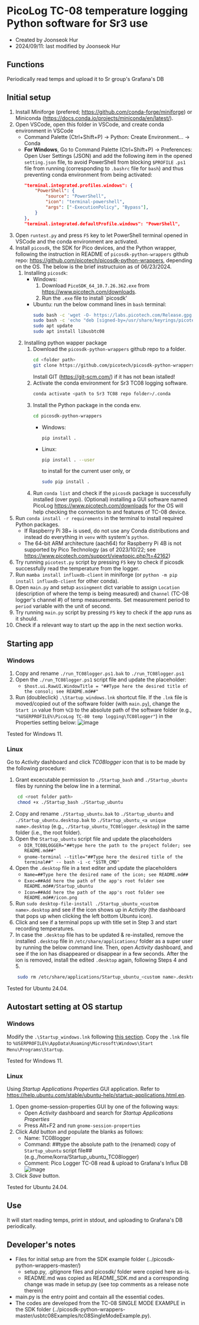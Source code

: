 # PicoLog TC-08 temperature logging Python software for Sr3 use
- Created by Joonseok Hur
- 2024/09/11: last modified by Joonseok Hur

## Functions
Periodically read temps and upload it to Sr group's Grafana's DB

## Initial setup
1. Install Miniforge (prefered; https://github.com/conda-forge/miniforge) or Miniconda (https://docs.conda.io/projects/miniconda/en/latest/).
2. Open VSCode, open this folder in VSCode, and create conda environment in VSCode
    - Command Palette (Ctrl+Shift+P) -> Python: Create Environment... -> Conda
    - **For Windows**, Go to Command Palette (Ctrl+Shift+P) -> Preferences: Open User Settings (JSON) and add the following item in the opened `setting.json` file, to avoid PowerShell from blocking `$PROFILE` `.ps1` file from running (corresponding to `.bashrc` file for `bash`) and thus preventing conda environment from being activated:
        ```JSON
        "terminal.integrated.profiles.windows": {
            "PowerShell": {
                "source": "PowerShell",
                "icon": "terminal-powershell",
                "args": ["-ExecutionPolicy", "Bypass"],
            }
        },
        "terminal.integrated.defaultProfile.windows": "PowerShell",
        ```
3. Open `runtest.py` and press `F5` key to let PowerShell terminal opened in VSCode and the conda environment are activated.
4. Install `picosdk`, the SDK for Pico devices, and the Python wrapper, following the instruction in README of `picosdk-python-wrappers` github repo: https://github.com/picotech/picosdk-python-wrappers, depending on the OS. The below is the brief instructuion as of 06/23/2024.
    1. Installing `picosdk`:
        - Windows: 
            1. Download `PicoSDK_64_10.7.26.362.exe` from https://www.picotech.com/downloads.
            2. Run the `.exe` file to install `picosdk'
        - Ubuntu: run the below command lines in `bash` terminal:
            ```bash
            sudo bash -c 'wget -O- https://labs.picotech.com/Release.gpg.key | gpg --dearmor > /usr/share/keyrings/picotech-archive-keyring.gpg'
            sudo bash -c 'echo "deb [signed-by=/usr/share/keyrings/picotech-archive-keyring.gpg] https://labs.picotech.com/rc/picoscope7/debian/ picoscope main" >/etc/apt/sources.list.d/picoscope7.list'
            sudo apt update
            sudo apt install libusbtc08
            ```
    2. Installing python wapper package
        1. Download the `picosdk-python-wrappers` github repo to a folder.
            ```bash
            cd <folder path>
            git clone https://github.com/picotech/picosdk-python-wrappers.git
            ```
            Install GIT (https://git-scm.com/) if it has not bean istalled!
        2. Activate the conda environment for Sr3 TC08 logging software.
            ```bash
            conda activate <path to Sr3 TC08 repo folder>/.conda
            ```
        3. Install the Python package in the conda env.
            ```bash
            cd picosdk-python-wrappers
            ```
            - Windows:
                ```
                pip install .
                ```
            - Linux:
                ```bash
                pip install . --user
                ```
                to install for the current user only, or
                ```bash
                sudo pip install .
                ```
        4. Run `conda list` and check if the `picosdk` package is successfully installed (over pypi).
    (Optional) installing a GUI software named PicoLog https://www.picotech.com/downloads for the OS will help checking the connection to and features of TC-08 device.
5. Run `conda install -r requirements` in the terminal to install required Python packages.
    - If Raspberry Pi 3B+ is used, do not use any Conda distributions and instead do everything in `venv` with system's `python`.
    - The 64-bit ARM architecture (aach64) for Raspberry Pi 4B is not supported by Pico Technology (as of 2023/10/22; see https://www.picotech.com/support/viewtopic.php?t=42162)
6. Try running `picotest.py` script by pressing `F5` key to check if picosdk successfully read the temperature from the logger.
7. Run `mamba install influxdb-client` in miniforge (or `python -m pip install influxdb-client` for other conda).
8. Open `main.py` and setup `assingment` dict variable to assign `Location` (description of where the temp is being measured) and `Channel` (TC-08 logger's channel #) of temp measurements. Set measurement period to `period` variable with the unit of second. 
9. Try running `main.py` script by pressing `F5` key to check if the app runs as it should.
10. Check if a relevant way to start up the app in the next section works.

## Starting app
### Windows
1. Copy and rename `./run_TC08logger.ps1.bak` to `./run_TC08logger.ps1`
2. Open the `./run_TC08logger.ps1` script file and update the placeholder:
    - `$host.ui.RawUI.WindowTitle = "##Type here the desired title of the consol; see README.md##"`
2. Run (doubleclick) `.\Startup_windows.lnk` shortcut file. If the `.lnk` file is moved/copied out of the software folder (with `main.py`), change the `Start in` value from `%CD` to the absolute path of the software folder (e.g., `"%USERPROFILE%\PicoLog TC-80 temp logging\TC08logger"`) in the Properties setting below:
![image](windows-lnk-setting.jpg)

Tested for Windows 11.

### Linux
Go to *Activity* dashboard and click *TC08logger* icon that is to be made by the following procedure:

1. Grant excecutable permission to `./Startup_bash` and `./Startup_ubuntu` files by running the below line in a terminal.
```bash
    cd <root folder path>
    chmod +x ./Startup_bash ./Startup_ubuntu
```
2. Copy and rename `./Startup_ubuntu.bak` to `./Startup_ubuntu` and `./Startup_ubuntu.desktop.bak` to `./Startup_ubuntu_<a unique name>.desktop` (e.g., `./Startup_ubuntu_TC08logger.desktop`) in the same folder (i.e., the root folder).
3. Open the `Startup_ubuntu` script file and update the placeholders
    - `DIR_TC08LOGGER="##type here the path to the project folder; see README.md##"`
    - `gnome-terminal --title="##Type here the desired title of the terminal##" -- bash -i -c "$STR_CMD"`
4. Open the `.desktop` file in a text editer and update the placeholders 
    - `Name=##Type here the desired name of the icon; see README.md##`
    - `Exec=##Add here the path of the app's root folder see README.md##/Startup_ubuntu`
    - `Icon=##Add here the path of the app's root folder see README.md##/icon.png`
5. Run `sudo desktop-file-install ./Startup_ubuntu_<custom name>.desktop` and see if the icon shows up in *Activity* (the dashboard that pops up when clicking the left bottom Ubuntu icon).
6. Click and see if a terminal pops up with title set in Step 3 and start recording temperatures.
7. In case the `.desktop` file has to be updated & re-installed, remove the installed `.desktop` file in `/etc/share/applications/` folder as a super user by running the below command line. Then, open *Activity* dashboard, and see if the ion has disappeared or disappear in a few seconds. After the ion is removed, install the edited `.desktop` again, following Steps 4 and 5.
```bash
    sudo rm /etc/share/applications/Startup_ubuntu_<custom name>.desktop
```


Tested for Ubuntu 24.04.

## Autostart setting at OS startup
### Windows
Modify the `.\Startup_windows.lnk` following [this section](#windows).
Copy the `.lnk` file to `%USERPROFILE%\AppData\Roaming\Microsoft\Windows\Start Menu\Programs\Startup`.

Tested for Windows 11.

### Linux
Using *Startup Applications Properties* GUI application.
Refer to https://help.ubuntu.com/stable/ubuntu-help/startup-applications.html.en.


1. Open gnome-session-properties GUI by one of the following ways:
    - Open *Activity* dashboard and search for *Startup Applications Properties*
    - Press Alt+F2 and run `gnome-session-properties`
2. Click *Add* button and populate the blanks as follows:
    - Name: TC08logger
    - Command: ##type the absolute path to the (renamed) copy of `Startup_ubuntu` script file## (e.g.,/home/korra/Startup_ubuntu_TC08logger)
    - Comment: Pico Logger TC-08 read & upload to Grafana's Influx DB
    ![image](ubuntu-startup-application-setting.png)
3. Click *Save* button.

Tested for Ubuntu 24.04.

## Use
It will start reading temps, print in stdout, and uploading to Grafana's DB periodically. 

## Developer's notes
- Files for initial setup are from the SDK example folder (../picosdk-python-wrappers-master/)
    - setup.py, .gitignore files and picosdk/ folder were copied here as-is.
    - README.md was copied as README_SDK.md and a corresponding change was made in setup.py (see top comments as a release note therein)
- main.py is the entry point and contain all the essential codes.
- The codes are developed from the TC-08 SINGLE MODE EXAMPLE in the SDK folder (../picosdk-python-wrappers-master/usbtc08Examples/tc08SingleModeExample.py).